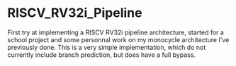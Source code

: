 # RISCV_RV32i_Pipeline
First try at implementing a RISCV RV32i pipeline architecture, started for a school project and some personnal work on my monocycle architecture I've previously done. This is a very simple implementation, which do not currently include branch prediction, but does have a full bypass.
